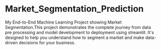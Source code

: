 # Market_Segmentation_Prediction
My End-to-End Machine Learning Project showing Market Segmentation.This project demonstrates the complete journey from data pre processing and model development to deployment using streamlit. It's designed to help you understand how to segment a market and make data-driven decisions for your business.
